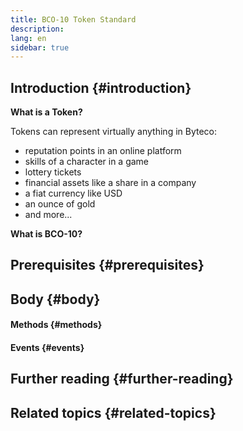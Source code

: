 ```yaml
---
title: BCO-10 Token Standard
description:
lang: en
sidebar: true
---
```


## Introduction {#introduction}

**What is a Token?**

Tokens can represent virtually anything in Byteco:

- reputation points in an online platform
- skills of a character in a game
- lottery tickets
- financial assets like a share in a company
- a fiat currency like USD
- an ounce of gold 
- and more...


**What is BCO-10?**



## Prerequisites {#prerequisites}



## Body {#body}



#### Methods {#methods}



#### Events {#events}



## Further reading {#further-reading}



## Related topics {#related-topics}
